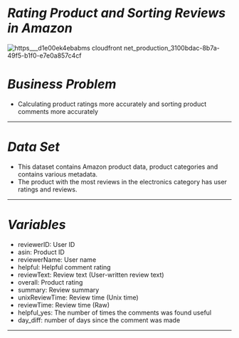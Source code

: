 # *Rating Product  and Sorting Reviews in Amazon*

![https___d1e00ek4ebabms cloudfront net_production_3100bdac-8b7a-49f5-b1f0-e7e0a857c4cf](https://user-images.githubusercontent.com/80472237/135891887-4f4c5bcf-985e-44c4-8b00-f2caad5b37c0.jpg)

# *Business Problem*
* Calculating product ratings more accurately and sorting product comments more accurately


---

# *Data Set*
* This dataset contains Amazon product data, product categories and
contains various metadata.
* The product with the most reviews in the electronics category has user ratings and reviews.

---

# *Variables*
* reviewerID: User ID
* asin: Product ID
* reviewerName: User name
* helpful: Helpful comment rating
* reviewText: Review text (User-written review text)
* overall: Product rating
* summary: Review summary
* unixReviewTime: Review time (Unix time)
* reviewTime: Review time (Raw)
* helpful_yes: The number of times the comments was found useful
* day_diff: number of days since the comment was made

---



